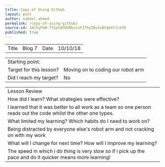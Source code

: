 ```yaml
---
title: Copy of Using Github
layout: post
author: nabeel.ahmed
permalink: /copy-of-using-github/
source-id: 1bChyFbW-75Spt8FWZNbvinF37hyZAu5u8fqmVtlLm7Q
published: true
---
```

<table>
  <tr>
    <td>Title</td>
    <td>Blog 7</td>
    <td>Date</td>
    <td>10/10/18</td>
  </tr>
</table>


<table>
  <tr>
    <td>Starting point:</td>
    <td></td>
  </tr>
  <tr>
    <td>Target for this lesson?</td>
    <td>Moving on to coding our robot arm</td>
  </tr>
  <tr>
    <td>Did I reach my target? </td>
    <td> No</td>
  </tr>
</table>


<table>
  <tr>
    <td>Lesson Review</td>
  </tr>
  <tr>
    <td>How did I learn? What strategies were effective? </td>
  </tr>
  <tr>
    <td>I learned that it was better to all work as a team so one person reads out the code whilst the other one types.</td>
  </tr>
  <tr>
    <td>What limited my learning? Which habits do I need to work on? </td>
  </tr>
  <tr>
    <td>Being distracted by everyone else's robot arm and not cracking on with my work</td>
  </tr>
  <tr>
    <td>What will I change for next time? How will I improve my learning?</td>
  </tr>
  <tr>
    <td>The speed in which i do thing is very slow so if i pick up the pace and do it quicker means more learning!</td>
  </tr>
</table>



